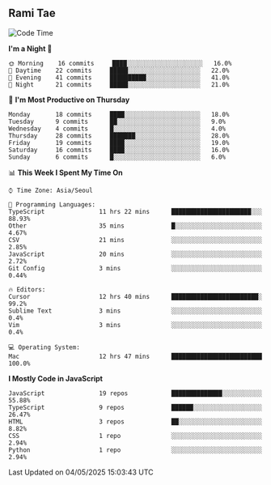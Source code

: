 ## Rami Tae

<!--START_SECTION:waka-->
![Code Time](http://img.shields.io/badge/Code%20Time-2%2C279%20hrs%2022%20mins-blue)

**I'm a Night 🦉** 

```text
🌞 Morning    16 commits     ████░░░░░░░░░░░░░░░░░░░░░   16.0% 
🌆 Daytime    22 commits     █████░░░░░░░░░░░░░░░░░░░░   22.0% 
🌃 Evening    41 commits     ██████████░░░░░░░░░░░░░░░   41.0% 
🌙 Night      21 commits     █████░░░░░░░░░░░░░░░░░░░░   21.0%

```
📅 **I'm Most Productive on Thursday** 

```text
Monday       18 commits     ████░░░░░░░░░░░░░░░░░░░░░   18.0% 
Tuesday      9 commits      ██░░░░░░░░░░░░░░░░░░░░░░░   9.0% 
Wednesday    4 commits      █░░░░░░░░░░░░░░░░░░░░░░░░   4.0% 
Thursday     28 commits     ███████░░░░░░░░░░░░░░░░░░   28.0% 
Friday       19 commits     ████░░░░░░░░░░░░░░░░░░░░░   19.0% 
Saturday     16 commits     ████░░░░░░░░░░░░░░░░░░░░░   16.0% 
Sunday       6 commits      █░░░░░░░░░░░░░░░░░░░░░░░░   6.0%

```


📊 **This Week I Spent My Time On** 

```text
⌚︎ Time Zone: Asia/Seoul

💬 Programming Languages: 
TypeScript               11 hrs 22 mins      ██████████████████████░░░   88.93% 
Other                    35 mins             █░░░░░░░░░░░░░░░░░░░░░░░░   4.67% 
CSV                      21 mins             ░░░░░░░░░░░░░░░░░░░░░░░░░   2.85% 
JavaScript               20 mins             ░░░░░░░░░░░░░░░░░░░░░░░░░   2.72% 
Git Config               3 mins              ░░░░░░░░░░░░░░░░░░░░░░░░░   0.44%

🔥 Editors: 
Cursor                   12 hrs 40 mins      ████████████████████████░   99.2% 
Sublime Text             3 mins              ░░░░░░░░░░░░░░░░░░░░░░░░░   0.4% 
Vim                      3 mins              ░░░░░░░░░░░░░░░░░░░░░░░░░   0.4%

💻 Operating System: 
Mac                      12 hrs 47 mins      █████████████████████████   100.0%

```

**I Mostly Code in JavaScript** 

```text
JavaScript               19 repos            ██████████████░░░░░░░░░░░   55.88% 
TypeScript               9 repos             ██████░░░░░░░░░░░░░░░░░░░   26.47% 
HTML                     3 repos             ██░░░░░░░░░░░░░░░░░░░░░░░   8.82% 
CSS                      1 repo              ░░░░░░░░░░░░░░░░░░░░░░░░░   2.94% 
Python                   1 repo              ░░░░░░░░░░░░░░░░░░░░░░░░░   2.94%

```



 Last Updated on 04/05/2025 15:03:43 UTC
<!--END_SECTION:waka-->
